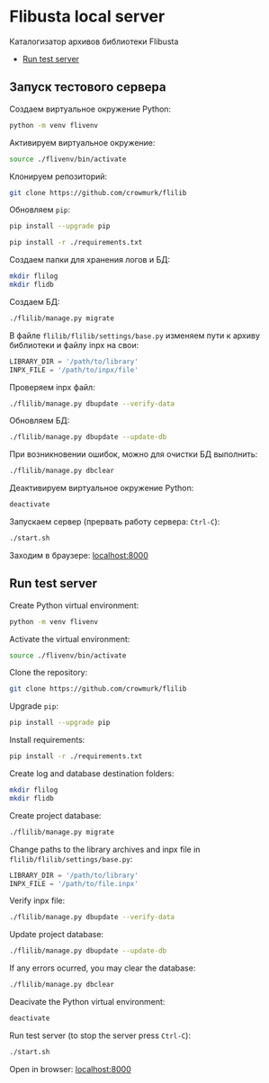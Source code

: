 # Flibusta local server

Каталогизатор архивов библиотеки Flibusta

- [Run test server](#run-test-server)

## Запуск тестового сервера

Создаем виртуальное окружение Python:

```bash
python -m venv flivenv
```

Активируем виртуальное окружение:

```bash
source ./flivenv/bin/activate
```

Клонируем репозиторий:

```bash
git clone https://github.com/crowmurk/flilib
```

Обновляем `pip`:

```bash
pip install --upgrade pip
```

```bash
pip install -r ./requirements.txt
```

Создаем папки для хранения логов и БД:

```bash
mkdir flilog
mkdir flidb
```

Создаем БД:

```bash
./flilib/manage.py migrate
```

В файле `flilib/flilib/settings/base.py` изменяем пути к архиву библиотеки и файлу inpx на свои:

```python
LIBRARY_DIR = '/path/to/library'
INPX_FILE = '/path/to/inpx/file'
```

Проверяем inpx файл:

```bash
./flilib/manage.py dbupdate --verify-data
```

Обновляем  БД:

```bash
./flilib/manage.py dbupdate --update-db
```

При возникновении ошибок, можно для очистки БД выполнить:

```bash
./flilib/manage.py dbclear
```

Деактивируем виртуальное окружение Python:

```bash
deactivate
```

Запускаем сервер (прервать работу сервера: `Ctrl-C`):

```bash
./start.sh
```

Заходим в браузере: [localhost:8000](http://localhost:8000)

## Run test server

Create Python virtual environment:

```bash
python -m venv flivenv
```

Activate the virtual environment:

```bash
source ./flivenv/bin/activate
```

Clone the repository:

```bash
git clone https://github.com/crowmurk/flilib
```

Upgrade `pip`:

```bash
pip install --upgrade pip
```

Install requirements:

```bash
pip install -r ./requirements.txt
```

Create log and database destination folders:

```bash
mkdir flilog
mkdir flidb
```

Create project database:

```bash
./flilib/manage.py migrate
```

Change paths to the library archives and inpx file in `flilib/flilib/settings/base.py`:

```python
LIBRARY_DIR = '/path/to/library'
INPX_FILE = '/path/to/file.inpx'
```

Verify inpx file:

```bash
./flilib/manage.py dbupdate --verify-data
```

Update project database:

```bash
./flilib/manage.py dbupdate --update-db
```

If any errors ocurred, you may clear the database:

```bash
./flilib/manage.py dbclear
```

Deacivate the Python virtual environment:

```bash
deactivate
```

Run test server (to stop the server press `Ctrl-C`):

```bash
./start.sh
```

Open in browser: [localhost:8000](http://localhost:8000)
